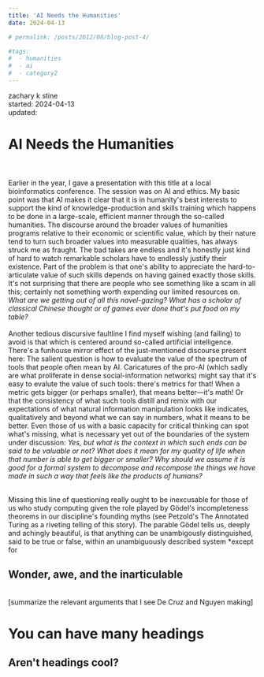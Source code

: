 ```yaml
---
title: 'AI Needs the Humanities'
date: 2024-04-13

# permalink: /posts/2012/08/blog-post-4/

#tags:
#  - humanities
#  - ai
#  - category2
---
```

zachary k stine  
started: 2024-04-13    
updated:  

# AI Needs the Humanities
<br><br>
Earlier in the year, I gave a presentation with this title at a local bioinformatics conference. The session was on AI and ethics. My basic point was that AI makes it clear that it is in humanity's best interests to support the kind of knowledge-production and skills training which happens to be done in a large-scale, efficient manner through the so-called humanities. The discourse around the broader values of humanities programs relative to their economic or scientific value, which by their nature tend to turn such broader values into measurable qualities, has always struck me as fraught. The bad takes are endless and it's honestly just kind of hard to watch remarkable scholars have to endlessly justify their existence. Part of the problem is that one's ability to appreciate the hard-to-articulate value of such skills depends on having gained exactly those skills. It's not surprising that there are people who see something like a scam in all this; certainly not something worth expending our limited resources on. *What are we getting out of all this navel-gazing? What has a scholar of classical Chinese thought or of games ever done that's put food on my table?*
<br>  
Another tedious discursive faultline I find myself wishing (and failing) to avoid is that which is centered around so-called artificial intelligence. There's a funhouse mirror effect of the just-mentioned discourse present here: The salient question is how to evaluate the value of the spectrum of tools that people often mean by AI. Caricatures of the pro-AI (which sadly are what proliferate in dense social-information networks) might say that it's easy to evalute the value of such tools: there's metrics for that! When a metric gets bigger (or perhaps smaller), that means better—it's math! Or that the consistency of what such tools distill and remix with our expectations of what natural information manipulation looks like indicates, qualitatively and beyond what we can say in numbers, what it means to be better. Even those of us with a basic capacity for critical thinking can spot what's missing, what is necessary yet out of the boundaries of the system under discussion: *Yes, but what is the context in which such ends can be said to be valuable or not? What does it mean for my quality of life when that number is able to get bigger or smaller? Why should we assume it is good for a formal system to decompose and recompose the things we have made in such a way that feels like the products of humans?*  
<br>  

Missing this line of questioning really ought to be inexcusable for those of us who study computing given the role played by Gödel's incompleteness theorems in our discipline's founding myths (see Petzold's The Annotated Turing as a riveting telling of this story). The parable Gödel tells us, deeply and achingly beautiful, is that anything can be unambigously distinguished, said to be true or false, within an unambiguously described system *except for 
<br>


## Wonder, awe, and the inarticulable
<br>
[summarize the relevant arguments that I see De Cruz and Nguyen making]



You can have many headings
======

Aren't headings cool?
------

